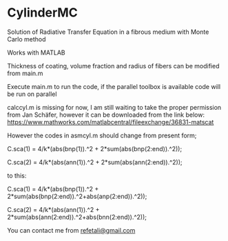 # CylinderMC
Solution of Radiative Transfer Equation in a fibrous medium with Monte Carlo method

Works with MATLAB

Thickness of coating, volume fraction and radius of fibers can be modified from main.m

Execute main.m to run the code, if the parallel toolbox is available code will be run on parallel

calccyl.m is missing for now, I am still waiting to take the proper permission from Jan Schäfer, however it can be downloaded from the link below:
https://www.mathworks.com/matlabcentral/fileexchange/36831-matscat

However the codes in asmcyl.m should change from present form;

C.sca(1) = 4/k*(abs(bnp(1)).^2 + 2*sum(abs(bnp(2:end)).^2));

C.sca(2) = 4/k*(abs(ann(1)).^2 + 2*sum(abs(ann(2:end)).^2));

to this:

C.sca(1) = 4/k*(abs(bnp(1)).^2 + 2*sum(abs(bnp(2:end)).^2+abs(anp(2:end)).^2));

C.sca(2) = 4/k*(abs(ann(1)).^2 + 2*sum(abs(ann(2:end)).^2+abs(bnn(2:end)).^2));

You can contact me from refetali@gmail.com

